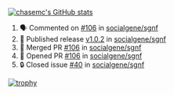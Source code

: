 [![chasemc's GitHub stats](https://github-readme-stats.vercel.app/api?username=chasemc)](https://github.com/anuraghazra/github-readme-stats)


<!--START_SECTION:activity-->
1. 🗣 Commented on [#106](https://github.com/socialgene/sgnf/pull/106#issuecomment-2249043915) in [socialgene/sgnf](https://github.com/socialgene/sgnf)
2. 🚀 Published release [v1.0.2](https://github.com/socialgene/sgnf/releases/tag/v1.0.2) in [socialgene/sgnf](https://github.com/socialgene/sgnf)
3. 🎉 Merged PR [#106](https://github.com/socialgene/sgnf/pull/106) in [socialgene/sgnf](https://github.com/socialgene/sgnf)
4. 💪 Opened PR [#106](https://github.com/socialgene/sgnf/pull/106) in [socialgene/sgnf](https://github.com/socialgene/sgnf)
5. 🔒 Closed issue [#40](https://github.com/socialgene/sgnf/issues/40) in [socialgene/sgnf](https://github.com/socialgene/sgnf)
<!--END_SECTION:activity-->
[![trophy](https://github-profile-trophy.vercel.app/?username=chasemc)](https://github.com/ryo-ma/github-profile-trophy)

